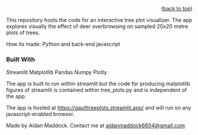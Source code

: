 <p align="right">(<a href="#readme-top">back to top</a>)</p>

This repository hosts the code for an interactive tree plot visualizer. The app explores visually the effect of deer overbrowsing on sampled 20x20 metre plots of trees.

How its made: Python and back-end javascript
### Built With
Streamlit
Matplotlib
Pandas
Numpy
Plotly

The app is built to run within streamlit but the code for producing matplotlib figures of streamlit is contained within tree_plots.py and is independent of the app. 

The app is hosted at https://gaulttreeplots.streamlit.app/ and will run on any javascript-enabled browser. 


Made by Aidan Maddock. Contact me at aidanmaddock6604@gmail.com